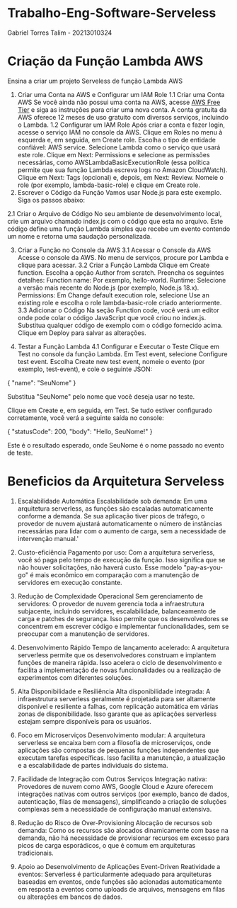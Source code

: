 # Trabalho-Eng-Software-Serveless
Gabriel Torres Talim - 20213010324

# Criação da Função Lambda AWS
Ensina a criar um projeto Serveless de função Lambda AWS

1. Criar uma Conta na AWS e Configurar um IAM Role
1.1 Criar uma Conta AWS
Se você ainda não possui uma conta na AWS, acesse [AWS Free Tier](https://aws.amazon.com/pt/free/) e siga as instruções para criar uma nova conta. A conta gratuita da AWS oferece 12 meses de uso gratuito com diversos serviços, incluindo o Lambda.
1.2 Configurar um IAM Role
Após criar a conta e fazer login, acesse o serviço IAM no console da AWS.
Clique em Roles no menu à esquerda e, em seguida, em Create role.
Escolha o tipo de entidade confiável: AWS service.
Selecione Lambda como o serviço que usará este role.
Clique em Next: Permissions e selecione as permissões necessárias, como AWSLambdaBasicExecutionRole (essa política permite que sua função Lambda escreva logs no Amazon CloudWatch).
Clique em Next: Tags (opcional) e, depois, em Next: Review.
Nomeie o role (por exemplo, lambda-basic-role) e clique em Create role.
2. Escrever o Código da Função
Vamos usar Node.js para este exemplo. Siga os passos abaixo:

2.1 Criar o Arquivo de Código
No seu ambiente de desenvolvimento local, crie um arquivo chamado index.js com o código que esta no arquivo.
Este código define uma função Lambda simples que recebe um evento contendo um nome e retorna uma saudação personalizada.

3. Criar a Função no Console da AWS
3.1 Acessar o Console da AWS
Acesse o console da AWS.
No menu de serviços, procure por Lambda e clique para acessar.
3.2 Criar a Função Lambda
Clique em Create function.
Escolha a opção Author from scratch.
Preencha os seguintes detalhes:
Function name: Por exemplo, hello-world.
Runtime: Selecione a versão mais recente do Node.js (por exemplo, Node.js 18.x).
Permissions: Em Change default execution role, selecione Use an existing role e escolha o role lambda-basic-role criado anteriormente.
3.3 Adicionar o Código
Na seção Function code, você verá um editor onde pode colar o código JavaScript que você criou no index.js.
Substitua qualquer código de exemplo com o código fornecido acima.
Clique em Deploy para salvar as alterações.


4. Testar a Função Lambda
4.1 Configurar e Executar o Teste
Clique em Test no console da função Lambda.
Em Test event, selecione Configure test event.
Escolha Create new test event, nomeie o evento (por exemplo, test-event), e cole o seguinte JSON:

{
    "name": "SeuNome"
}

Substitua "SeuNome" pelo nome que você deseja usar no teste.

Clique em Create e, em seguida, em Test.
Se tudo estiver configurado corretamente, você verá a seguinte saída no console:

{
    "statusCode": 200,
    "body": "Hello, SeuNome!"
}

Este é o resultado esperado, onde SeuNome é o nome passado no evento de teste.


# Beneficios da Arquitetura Serveless

1. Escalabilidade Automática
Escalabilidade sob demanda: Em uma arquitetura serverless, as funções são escaladas automaticamente conforme a demanda. Se sua aplicação tiver picos de tráfego, o provedor de nuvem ajustará automaticamente o número de instâncias necessárias para lidar com o aumento de carga, sem a necessidade de intervenção manual.'

2. Custo-eficiência
Pagamento por uso: Com a arquitetura serverless, você só paga pelo tempo de execução da função. Isso significa que se não houver solicitações, não haverá custo. Esse modelo "pay-as-you-go" é mais econômico em comparação com a manutenção de servidores em execução constante.

3. Redução de Complexidade Operacional
Sem gerenciamento de servidores: O provedor de nuvem gerencia toda a infraestrutura subjacente, incluindo servidores, escalabilidade, balanceamento de carga e patches de segurança. Isso permite que os desenvolvedores se concentrem em escrever código e implementar funcionalidades, sem se preocupar com a manutenção de servidores.

4. Desenvolvimento Rápido
Tempo de lançamento acelerado: A arquitetura serverless permite que os desenvolvedores construam e implantem funções de maneira rápida. Isso acelera o ciclo de desenvolvimento e facilita a implementação de novas funcionalidades ou a realização de experimentos com diferentes soluções.

5. Alta Disponibilidade e Resiliência
Alta disponibilidade integrada: A infraestrutura serverless geralmente é projetada para ser altamente disponível e resiliente a falhas, com replicação automática em várias zonas de disponibilidade. Isso garante que as aplicações serverless estejam sempre disponíveis para os usuários.

6. Foco em Microserviços
Desenvolvimento modular: A arquitetura serverless se encaixa bem com a filosofia de microserviços, onde aplicações são compostas de pequenas funções independentes que executam tarefas específicas. Isso facilita a manutenção, a atualização e a escalabilidade de partes individuais do sistema.

7. Facilidade de Integração com Outros Serviços
Integração nativa: Provedores de nuvem como AWS, Google Cloud e Azure oferecem integrações nativas com outros serviços (por exemplo, banco de dados, autenticação, filas de mensagens), simplificando a criação de soluções complexas sem a necessidade de configuração manual extensiva.

8. Redução do Risco de Over-Provisioning
Alocação de recursos sob demanda: Como os recursos são alocados dinamicamente com base na demanda, não há necessidade de provisionar recursos em excesso para picos de carga esporádicos, o que é comum em arquiteturas tradicionais.

9. Apoio ao Desenvolvimento de Aplicações Event-Driven
Reatividade a eventos: Serverless é particularmente adequado para arquiteturas baseadas em eventos, onde funções são acionadas automaticamente em resposta a eventos como uploads de arquivos, mensagens em filas ou alterações em bancos de dados.
